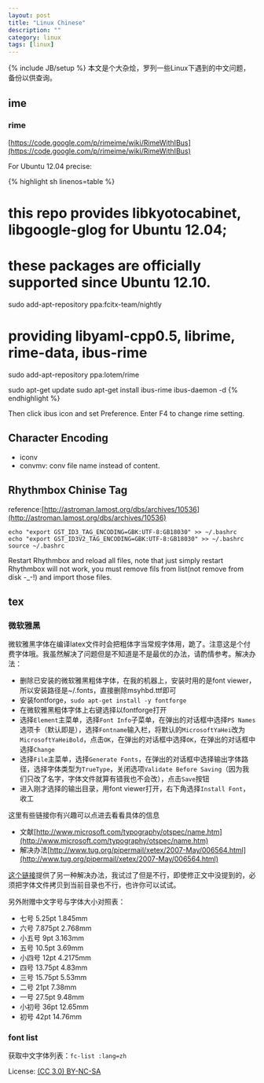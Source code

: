```yaml
---
layout: post
title: "Linux Chinese"
description: ""
category: linux
tags: [linux]
---
```

{% include JB/setup %}
本文是个大杂烩，罗列一些Linux下遇到的中文问题，备份以供查询。

## ime

### rime

[https://code.google.com/p/rimeime/wiki/RimeWithIBus](https://code.google.com/p/rimeime/wiki/RimeWithIBus)

For Ubuntu 12.04 precise:

{% highlight sh linenos=table %}
# this repo provides libkyotocabinet, libgoogle-glog for Ubuntu 12.04;
# these packages are officially supported since Ubuntu 12.10.
sudo add-apt-repository ppa:fcitx-team/nightly

# providing libyaml-cpp0.5, librime, rime-data, ibus-rime
sudo add-apt-repository ppa:lotem/rime

sudo apt-get update
sudo apt-get install ibus-rime
ibus-daemon -d
{% endhighlight %}

Then click ibus icon and set Preference. Enter F4 to change rime setting.

## Character Encoding

* iconv
* convmv: conv file name instead of content.

## Rhythmbox Chinise Tag

reference:[http://astroman.lamost.org/dbs/archives/10536](http://astroman.lamost.org/dbs/archives/10536)

    echo "export GST_ID3_TAG_ENCODING=GBK:UTF-8:GB18030" >> ~/.bashrc
    echo "export GST_ID3V2_TAG_ENCODING=GBK:UTF-8:GB18030" >> ~/.bashrc
    source ~/.bashrc

Restart Rhythmbox and reload all files, note that just simply restart Rhythmbox will not work, you must remove fils from list(not remove from disk -_-!) and import those files.

## tex

### 微软雅黑

微软雅黑字体在编译latex文件时会把粗体字当常规字体用，跪了。注意这是个付费字体哦。我虽然解决了问题但是不知道是不是最优的办法，请酌情参考。解决办法：

* 删除已安装的微软雅黑粗体字体，在我的机器上，安装时用的是font viewer，所以安装路径是~/.fonts，直接删除msyhbd.ttf即可
* 安装fontforge，`sudo apt-get install -y fontforge`
* 在微软雅黑粗体字体上右键选择以fontforge打开
* 选择`Element`主菜单，选择`Font Info`子菜单，在弹出的对话框中选择`PS Names`选项卡（默认即是），选择`Fontname`输入栏，将默认的`MicrosoftYaHei`改为`MicrosoftYaHeiBold`，点击`OK`，在弹出的对话框中选择`OK`，在弹出的对话框中选择`Change`
* 选择`File`主菜单，选择`Generate Fonts`，在弹出的对话框中选择输出字体路径，选择字体类型为`TrueType`，关闭选项`Validate Before Saving`（因为我们只改了名字，字体文件就算有错我也不会改），点击`Save`按钮
* 进入刚才选择的输出目录，用font viewer打开，右下角选择`Install Font`，收工


这里有些链接你有兴趣可以点进去看看具体的信息

* 文献[http://www.microsoft.com/typography/otspec/name.htm](http://www.microsoft.com/typography/otspec/name.htm)
* 解决办法[http://www.tug.org/pipermail/xetex/2007-May/006564.html](http://www.tug.org/pipermail/xetex/2007-May/006564.html)

[这个链接](http://kbsd.blog.hexun.com/9860431_d.html)提供了另一种解决办法，我试过了但是不行，即使修正文中没提到的，必须把字体文件拷贝到当前目录也不行，也许你可以试试。

另外附赠中文字号与字体大小对照表：

* 七号 5.25pt 1.845mm
* 六号 7.875pt 2.768mm
* 小五号 9pt 3.163mm
* 五号 10.5pt 3.69mm
* 小四号 12pt 4.2175mm
* 四号 13.75pt 4.83mm
* 三号 15.75pt 5.53mm
* 二号 21pt 7.38mm
* 一号 27.5pt 9.48mm
* 小初号 36pt 12.65mm
* 初号 42pt 14.76mm

### font list

获取中文字体列表：``fc-list :lang=zh``

License: [(CC 3.0) BY-NC-SA](http://creativecommons.org/licenses/by-nc-sa/3.0/)

